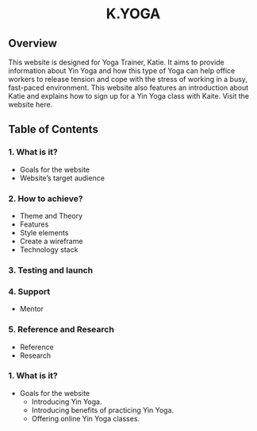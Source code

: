 <h1 align="center"><b>K.YOGA</b></h1>

## **Overview**

This website is designed for Yoga Trainer, Katie. It aims to provide information about Yin Yoga and how this type of Yoga can help office workers to release tension and cope with the stress of working in a busy, fast-paced environment. This website also features an introduction about Katie and  explains how to sign up for a Yin Yoga class with Kaite. 
Visit the website here.

## **Table of Contents**

### 1. **What is it?**
* Goals for the website
* Website’s target audience
### 2. **How to achieve?**
* Theme and Theory
* Features
* Style elements 
* Create a wireframe
* Technology stack 
### 3. **Testing and launch**
### 4. **Support**
* Mentor 
### 5. **Reference and Research**
* Reference
* Research


### 1. **What is it?**
* Goals for the website
  - Introducing Yin Yoga.
  - Introducing benefits of practicing Yin Yoga.
  - Offering online Yin Yoga classes.

